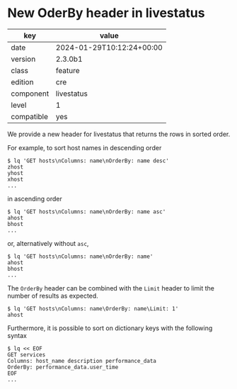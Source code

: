 [//]: # (werk v2)
# New OderBy header in livestatus

key        | value
---------- | ---
date       | 2024-01-29T10:12:24+00:00
version    | 2.3.0b1
class      | feature
edition    | cre
component  | livestatus
level      | 1
compatible | yes

We provide a new header for livestatus that returns the rows in
sorted order.

For example, to sort host names in descending order
```
$ lq 'GET hosts\nColumns: name\nOrderBy: name desc'
zhost
yhost
xhost
...
```
in ascending order
```
$ lq 'GET hosts\nColumns: name\nOrderBy: name asc'
ahost
bhost
...
```
or, alternatively without `asc`,
```
$ lq 'GET hosts\nColumns: name\nOrderBy: name'
ahost
bhost
...
```

The `OrderBy` header can be combined with the `Limit` header to
limit the number of results as expected.
```
$ lq 'GET hosts\nColumns: name\OrderBy: name\Limit: 1'
ahost
```

Furthermore, it is possible to sort on dictionary keys with the
following syntax
```
$ lq << EOF
GET services
Columns: host_name description performance_data
OrderBy: performance_data.user_time
EOF
...
```
